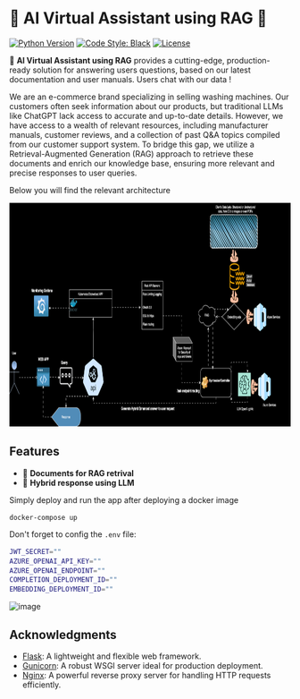 # 🤖 AI Virtual Assistant using RAG 🤖 

[![Python Version](https://img.shields.io/badge/python-3.12.7%2B-blue)](https://www.python.org/)
[![Code Style: Black](https://img.shields.io/badge/code%20style-black-000000.svg)](https://github.com/psf/black)
[![License](https://img.shields.io/github/license/username/project)](LICENSE)

🤖  **AI Virtual Assistant using RAG** provides a cutting-edge, production-ready solution for answering users questions, based on our latest documentation and user manuals. Users chat with our data !


We are an e-commerce brand specializing in selling washing machines. Our customers often seek information about our products, but traditional LLMs like ChatGPT lack access to accurate and up-to-date details. However, we have access to a wealth of relevant resources, including manufacturer manuals, customer reviews, and a collection of past Q&A topics compiled from our customer support system. To bridge this gap, we utilize a Retrieval-Augmented Generation (RAG) approach to retrieve these documents and enrich our knowledge base, ensuring more relevant and precise responses to user queries.


Below you will find the relevant architecture

<img width="1000" height="400" alt="image" src= "https://github.com/xarismallios/Virtual_Assistant_with_RAG/blob/main/architecture/ai_llm_rag-5.drawio.svg" />

## Features

- 🌟 **Documents for RAG retrival**
- 🚀 **Hybrid response using LLM**


Simply deploy and run the app after deploying a docker image
```
docker-compose up
```

Don't forget to config the `.env` file:

```bash
JWT_SECRET=""
AZURE_OPENAI_API_KEY=""
AZURE_OPENAI_ENDPOINT=""
COMPLETION_DEPLOYMENT_ID=""
EMBEDDING_DEPLOYMENT_ID=""
```

<img width="764" alt="image" src="https://github.com/user-attachments/assets/77a1f8e4-8b3f-4182-b5ee-0b1355db8a52" />


## Acknowledgments

- [Flask](https://flask.palletsprojects.com/): A lightweight and flexible web framework.
- [Gunicorn](https://gunicorn.org/): A robust WSGI server ideal for production deployment.
- [Nginx](https://nginx.org/): A powerful reverse proxy server for handling HTTP requests efficiently.

